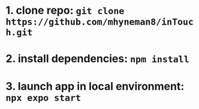 # 1. clone repo: `git clone https://github.com/mhyneman8/inTouch.git`
# 2. install dependencies: `npm install`
# 3. launch app in local environment: `npx expo start`
